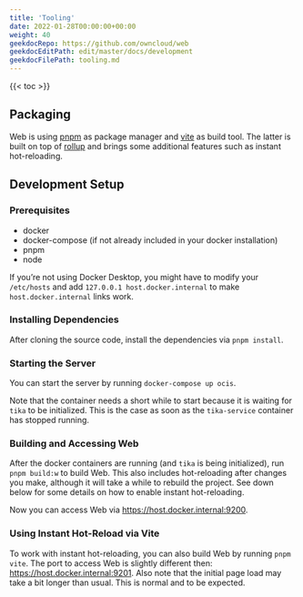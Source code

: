 ```yaml
---
title: 'Tooling'
date: 2022-01-28T00:00:00+00:00
weight: 40
geekdocRepo: https://github.com/owncloud/web
geekdocEditPath: edit/master/docs/development
geekdocFilePath: tooling.md
---
```


{{< toc >}}

## Packaging

Web is using [pnpm](https://pnpm.io/) as package manager and [vite](https://vitejs.dev/) as build tool. The latter is built on top of [rollup](https://rollupjs.org/) and brings some additional features such as instant hot-reloading.

## Development Setup

### Prerequisites

- docker
- docker-compose (if not already included in your docker installation)
- pnpm
- node

If you’re not using Docker Desktop, you might have to modify your `/etc/hosts` and add `127.0.0.1 host.docker.internal` to make `host.docker.internal` links work.

### Installing Dependencies

After cloning the source code, install the dependencies via `pnpm install`.

### Starting the Server

You can start the server by running `docker-compose up ocis`.

Note that the container needs a short while to start because it is waiting for `tika` to be initialized. This is the case as soon as the `tika-service` container has stopped running.

### Building and Accessing Web

After the docker containers are running (and `tika` is being initialized), run `pnpm build:w` to build Web. This also includes hot-reloading after changes you make, although it will take a while to rebuild the project. See down below for some details on how to enable instant hot-reloading.

Now you can access Web via https://host.docker.internal:9200.

### Using Instant Hot-Reload via Vite

To work with instant hot-reloading, you can also build Web by running `pnpm vite`. The port to access Web is slightly different then: https://host.docker.internal:9201. Also note that the initial page load may take a bit longer than usual. This is normal and to be expected.
